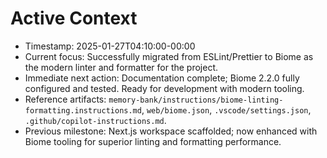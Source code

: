 # Active Context

- Timestamp: 2025-01-27T04:10:00-00:00
- Current focus: Successfully migrated from ESLint/Prettier to Biome as the modern linter and formatter for the project.
- Immediate next action: Documentation complete; Biome 2.2.0 fully configured and tested. Ready for development with modern tooling.
- Reference artifacts: `memory-bank/instructions/biome-linting-formatting.instructions.md`, `web/biome.json`, `.vscode/settings.json`, `.github/copilot-instructions.md`.
- Previous milestone: Next.js workspace scaffolded; now enhanced with Biome tooling for superior linting and formatting performance.
